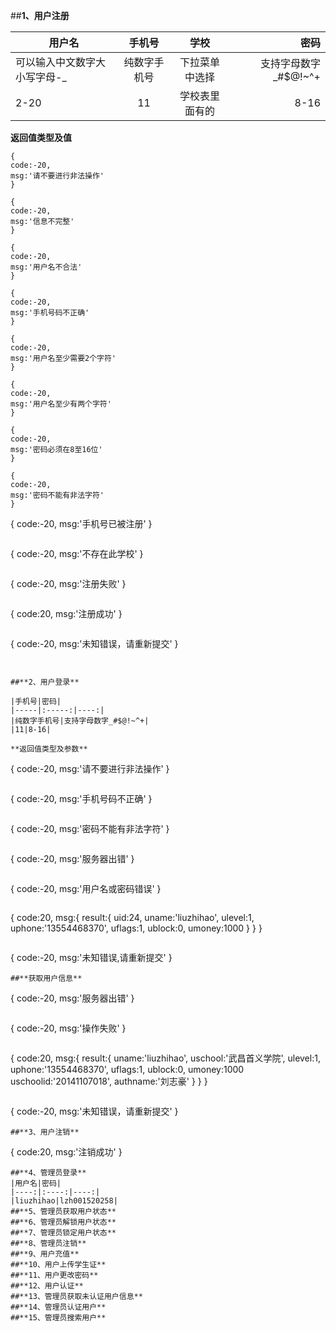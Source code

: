 ##**1、用户注册**


|用户名|手机号|学校|密码|
|-----|:------:|:-------:|----:|
|可以输入中文数字大小写字母-_|纯数字手机号|下拉菜单中选择|支持字母数字_#$@!~^+|
|2-20|11|学校表里面有的|8-16|
**返回值类型及值**

```
{
code:-20,
msg:'请不要进行非法操作'
}
```
```
{
code:-20,
msg:'信息不完整'
}
```
```
{
code:-20,
msg:'用户名不合法'
}
```
```
{
code:-20,
msg:'手机号码不正确'
}
```
```
{
code:-20,
msg:'用户名至少需要2个字符'
}
```
```
{
code:-20,
msg:'用户名至少有两个字符'
}
```
```
{
code:-20,
msg:'密码必须在8至16位'
}
```
```
{
code:-20,
msg:'密码不能有非法字符'
}
``````
{
code:-20,
msg:'手机号已被注册'
}
```
```
{
code:-20,
msg:'不存在此学校'
}
```
```
{
code:-20,
msg:'注册失败'
}
```
```
{
code:20,
msg:'注册成功'
}
```
```
{
code:-20,
msg:'未知错误，请重新提交'
}
```


##**2、用户登录**

|手机号|密码|
|-----|:-----:|----:|
|纯数字手机号|支持字母数字_#$@!~^+|
|11|8-16|

**返回值类型及参数**
```
{
code:-20,
msg:'请不要进行非法操作'
}
```
```
{
code:-20,
msg:'手机号码不正确'
}
```
```
{
code:-20,
msg:'密码不能有非法字符'
}
```
```
{
code:-20,
msg:'服务器出错'
}
```
```
{
code:-20,
msg:'用户名或密码错误'
}
```
```
{
code:20,
msg:{
    result:{
            uid:24,
            uname:'liuzhihao',
            ulevel:1,
            uphone:'13554468370',
            uflags:1,
            ublock:0,
            umoney:1000
           }
    }
}
```
```
{
code:-20,
msg:'未知错误,请重新提交'
}
```
##**获取用户信息**
```
{
code:-20,
msg:'服务器出错'
}
```
```
{
code:-20,
msg:'操作失败'
}
```
```
{
code:20,
msg:{
        result:{
            uname:'liuzhihao',
            uschool:'武昌首义学院',
            ulevel:1,
            uphone:'13554468370',
            uflags:1,
            ublock:0,
            umoney:1000
            uschoolid:'20141107018',
            authname:'刘志豪'
                }
    }
}
```
```
{
code:-20,
msg:'未知错误，请重新提交'
}
```
##**3、用户注销**
```
{
code:20,
msg:'注销成功'
}
```
##**4、管理员登录**
|用户名|密码|
|----:|:----:|----:|
|liuzhihao|lzh001520258|
##**5、管理员获取用户状态**
##**6、管理员解锁用户状态**
##**7、管理员锁定用户状态**
##**8、管理员注销**
##**9、用户充值**
##**10、用户上传学生证**
##**11、用户更改密码**
##**12、用户认证**
##**13、管理员获取未认证用户信息**
##**14、管理员认证用户**
##**15、管理员搜索用户**





